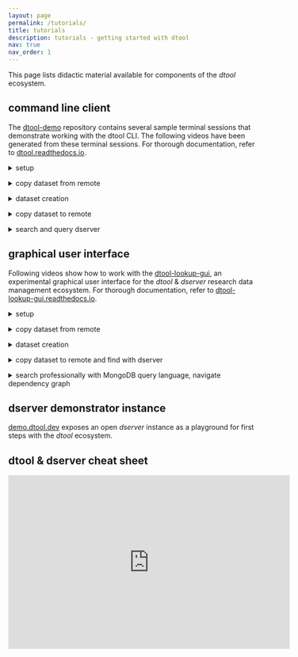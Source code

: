```yaml
---
layout: page
permalink: /tutorials/
title: tutorials
description: tutorials - getting started with dtool
nav: true
nav_order: 1
---
```


This page lists didactic material available for components of the _dtool_ ecosystem.

## command line client

The [dtool-demo](https://github.com/livMatS/dtool-demo) repository contains several sample terminal sessions that
demonstrate working with the dtool CLI. The following videos have been generated from these terminal sessions. For
thorough documentation, refer to [dtool.readthedocs.io](https://dtool.readthedocs.io).

<details>
<summary>setup</summary>
<br>
<script src="https://asciinema.org/a/660458.js" id="asciicast-660458" async="true"></script>
</details>
<p></p>

<details>
<summary>copy dataset from remote</summary>
<br>
<script src="https://asciinema.org/a/660459.js" id="asciicast-660459" async="true"></script>
</details>
<p></p>

<details>
<summary>dataset creation</summary>
<br>
<script src="https://asciinema.org/a/661484.js" id="asciicast-661484" async="true"></script>
</details>
<p></p>

<details>
<summary>copy dataset to remote</summary>
<br>
<script src="https://asciinema.org/a/660461.js" id="asciicast-660461" async="true"></script>
</details>
<p></p>

<details>
<summary>search and query dserver</summary>
<br>
<script src="https://asciinema.org/a/660463.js" id="asciicast-660463" async="true"></script>
</details>
<p></p>

## graphical user interface

Following videos show how to work with the [dtool-lookup-gui](https://github.com/livMatS/dtool-lookup-gui),
an experimental graphical user interface for the _dtool_ & _dserver_ research data management ecosystem.
For thorough documentation, refer to [dtool-lookup-gui.readthedocs.io](https://dtool-lookup-gui.readthedocs.io/).

<details>
<summary>setup</summary>
<br>
<iframe width="560" height="315" src="https://www.youtube.com/embed/dnx-kEI65Js?si=Y7vGJyV7MtVyjhhZ" title="YouTube video player" frameborder="0" allow="accelerometer; autoplay; clipboard-write; encrypted-media; gyroscope; picture-in-picture; web-share" referrerpolicy="strict-origin-when-cross-origin" allowfullscreen></iframe>
</details>
<p></p>

<details>
<summary>copy dataset from remote</summary>
<br>
<iframe width="560" height="315" src="https://www.youtube.com/embed/Qu5_AF9zrb4?si=aLkDmqQHT1iJuxSC" title="YouTube video player" frameborder="0" allow="accelerometer; autoplay; clipboard-write; encrypted-media; gyroscope; picture-in-picture; web-share" referrerpolicy="strict-origin-when-cross-origin" allowfullscreen></iframe>
</details>
<p></p>

<details>
<summary>dataset creation</summary>
<br>
<iframe width="560" height="315" src="https://www.youtube.com/embed/lGODxYxF3F4?si=rFLXpECINY00eYdK" title="YouTube video player" frameborder="0" allow="accelerometer; autoplay; clipboard-write; encrypted-media; gyroscope; picture-in-picture; web-share" referrerpolicy="strict-origin-when-cross-origin" allowfullscreen></iframe>
</details>
<p></p>

<details>
<summary>copy dataset to remote and find with dserver</summary>
<br>
<iframe width="560" height="315" src="https://www.youtube.com/embed/FMIY8U7VXN8?si=h8ZpVzRXuagD8uya" title="YouTube video player" frameborder="0" allow="accelerometer; autoplay; clipboard-write; encrypted-media; gyroscope; picture-in-picture; web-share" referrerpolicy="strict-origin-when-cross-origin" allowfullscreen></iframe>
</details>
<p></p>

<details>
<summary>search professionally with MongoDB query language, navigate dependency graph</summary>
<br>
<iframe width="560" height="315" src="https://www.youtube.com/embed/ZhjALYz4XOw?si=1YQFx9iYJ1dXPTLN" title="YouTube video player" frameborder="0" allow="accelerometer; autoplay; clipboard-write; encrypted-media; gyroscope; picture-in-picture; web-share" referrerpolicy="strict-origin-when-cross-origin" allowfullscreen></iframe>
</details>
<p></p>

## dserver demonstrator instance

[demo.dtool.dev](https://demo.dtool.dev) exposes an open _dserver_ instance as a playground for first steps with the _dtool_ ecosystem.

## dtool & dserver cheat sheet

<iframe src="https://widgets.figshare.com/articles/26102227/embed?show_title=1" width="568" height="351" allowfullscreen frameborder="0"></iframe>
